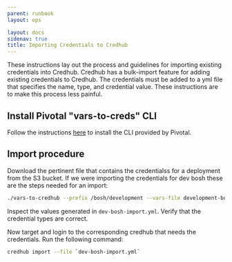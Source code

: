 ```yaml
---
parent: runbook
layout: ops

layout: docs
sidenav: true
title: Importing Credentials to Credhub
---
```


These instructions lay out the process and guidelines for importing existing credentials into Credhub.  Credhub has a bulk-import feature for adding existing credentials to Credhub.  The credentials must be added to a yml file that specifies the name, type, and credential value.  These instructions are to make this process less painful.

## Install Pivotal "vars-to-creds" CLI
Follow the instructions [here](https://github.com/cloudfoundry-incubator/credhub-cli) to install the CLI provided by Pivotal.  

## Import procedure
Download the pertinent file that contains the credentialss for a deployment from the S3 bucket.  If we were importing the credentials for dev bosh these are the steps needed for an import:

```sh
./vars-to-credhub --prefix /bosh/development --vars-file development-bosh.yml > dev-bosh-import.yml
```
Inspect the values generated in `dev-bosh-import.yml`.  Verify that the credential types are correct.

Now target and login to the corresponding credhub that needs the credentials.  Run the following command:

```sh
credhub import --file `dev-bosh-import.yml`
```
